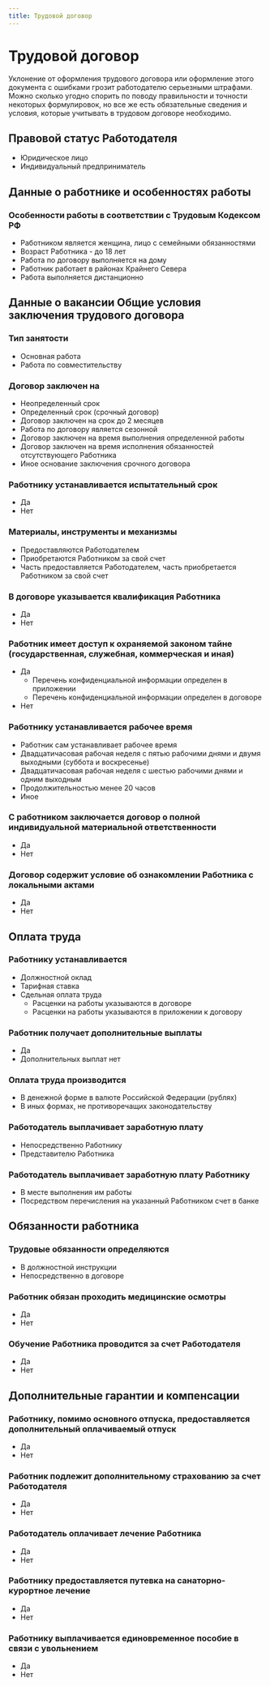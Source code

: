 ```yaml
---
title: Трудовой договор
---
```


# Трудовой договор

Уклонение от оформления трудового договора или оформление этого документа с ошибками грозит работодателю серьезными штрафами. Можно сколько угодно спорить по поводу правильности и точности некоторых формулировок, но все же есть обязательные сведения и условия, которые учитывать в трудовом договоре необходимо. 

## Правовой статус Работодателя
- Юридическое лицо
- Индивидуальный предприниматель

## Данные о работнике и особенностях работы

### Особенности работы в соответствии с Трудовым Кодексом РФ
- Работником является женщина, лицо с семейными обязанностями
- Возраст Работника - до 18 лет
- Работа по договору выполняется на дому
- Работник работает в районах Крайнего Севера
- Работа выполняется дистанционно

## Данные о вакансии Общие условия заключения трудового договора

### Тип занятости
- Основная работа
- Работа по совместительству

### Договор заключен на
- Неопределенный срок
- Определенный срок (срочный договор)
- Договор заключен на срок до 2 месяцев
- Работа по договору является сезонной
- Договор заключен на время выполнения определенной работы
- Договор заключен на время исполнения обязанностей отсутствующего Работника
- Иное основание заключения срочного договора

### Работнику устанавливается испытательный срок
- Да
- Нет

### Материалы, инструменты и механизмы
- Предоставляются Работодателем
- Приобретаются Работником за свой счет
- Часть предоставляется Работодателем, часть приобретается Работником за свой счет

### В договоре указывается квалификация Работника
- Да
- Нет

### Работник имеет доступ к охраняемой законом тайне (государственная, служебная, коммерческая и иная)
- Да
	- Перечень конфиденциальной информации определен в приложении
	- Перечень конфиденциальной информации определен в договоре
- Нет

### Работнику устанавливается рабочее время  
- Работник сам устанавливает рабочее время
- Двадцатичасовая рабочая неделя с пятью рабочими днями и двумя выходными (суббота и воскресенье)
- Двадцатичасовая рабочая неделя с шестью рабочими днями и одним выходным
- Продолжительностью менее 20 часов
- Иное

### С работником заключается договор о полной индивидуальной материальной ответственности  
- Да
- Нет

### Договор содержит условие об ознакомлении Работника с локальными актами
- Да
- Нет

## Оплата труда

### Работнику устанавливается
- Должностной оклад
- Тарифная ставка
- Сдельная оплата труда
	- Расценки на работы указываются в договоре
	- Расценки на работы указываются в приложении к договору

### Работник получает дополнительные выплаты
- Да
- Дополнительных выплат нет

### Оплата труда производится
- В денежной форме в валюте Российской Федерации (рублях)
- В иных формах, не противоречащих законодательству

### Работодатель выплачивает заработную плату
- Непосредственно Работнику
- Представителю Работника

### Работодатель выплачивает заработную плату Работнику
- В месте выполнения им работы
- Посредством перечисления на указанный Работником счет в банке

## Обязанности работника

### Трудовые обязанности определяются

- В должностной инструкции
- Непосредственно в договоре

### Работник обязан проходить медицинские осмотры     
- Да
- Нет

### Обучение Работника проводится за счет Работодателя
- Да
- Нет

## Дополнительные гарантии и компенсации

### Работнику, помимо основного отпуска, предоставляется дополнительный оплачиваемый отпуск
- Да
- Нет

### Работник подлежит дополнительному страхованию за счет Работодателя
- Да
- Нет

### Работодатель оплачивает лечение Работника
- Да
- Нет

### Работнику предоставляется путевка на санаторно-курортное лечение
- Да
- Нет

### Работнику выплачивается единовременное пособие в связи с увольнением
- Да
- Нет

